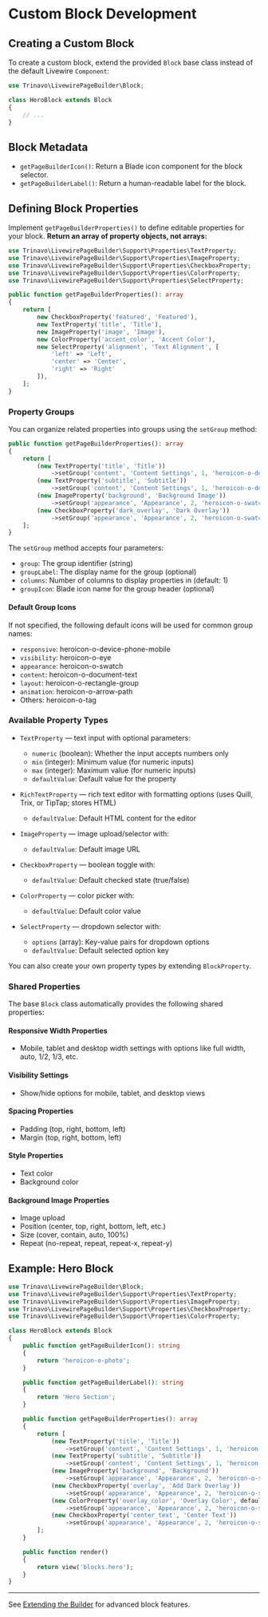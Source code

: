 # Custom Block Development

## Creating a Custom Block

To create a custom block, extend the provided `Block` base class instead of the default Livewire `Component`:

```php
use Trinavo\LivewirePageBuilder\Block;

class HeroBlock extends Block
{
    // ...
}
```

## Block Metadata

- `getPageBuilderIcon()`: Return a Blade icon component for the block selector.
- `getPageBuilderLabel()`: Return a human-readable label for the block.

## Defining Block Properties

Implement `getPageBuilderProperties()` to define editable properties for your block. **Return an array of property objects, not arrays:**

```php
use Trinavo\LivewirePageBuilder\Support\Properties\TextProperty;
use Trinavo\LivewirePageBuilder\Support\Properties\ImageProperty;
use Trinavo\LivewirePageBuilder\Support\Properties\CheckboxProperty;
use Trinavo\LivewirePageBuilder\Support\Properties\ColorProperty;
use Trinavo\LivewirePageBuilder\Support\Properties\SelectProperty;

public function getPageBuilderProperties(): array
{
    return [
        new CheckboxProperty('featured', 'Featured'),
        new TextProperty('title', 'Title'),
        new ImageProperty('image', 'Image'),
        new ColorProperty('accent_color', 'Accent Color'),
        new SelectProperty('alignment', 'Text Alignment', [
            'left' => 'Left',
            'center' => 'Center', 
            'right' => 'Right'
        ]),
    ];
}
```

### Property Groups

You can organize related properties into groups using the `setGroup` method:

```php
public function getPageBuilderProperties(): array
{
    return [
        (new TextProperty('title', 'Title'))
            ->setGroup('content', 'Content Settings', 1, 'heroicon-o-document-text'),
        (new TextProperty('subtitle', 'Subtitle'))
            ->setGroup('content', 'Content Settings', 1, 'heroicon-o-document-text'),
        (new ImageProperty('background', 'Background Image'))
            ->setGroup('appearance', 'Appearance', 2, 'heroicon-o-swatch'),
        (new CheckboxProperty('dark_overlay', 'Dark Overlay'))
            ->setGroup('appearance', 'Appearance', 2, 'heroicon-o-swatch'),
    ];
}
```

The `setGroup` method accepts four parameters:

- `group`: The group identifier (string)
- `groupLabel`: The display name for the group (optional)
- `columns`: Number of columns to display properties in (default: 1)
- `groupIcon`: Blade icon name for the group header (optional)

#### Default Group Icons

If not specified, the following default icons will be used for common group names:

- `responsive`: heroicon-o-device-phone-mobile
- `visibility`: heroicon-o-eye
- `appearance`: heroicon-o-swatch
- `content`: heroicon-o-document-text
- `layout`: heroicon-o-rectangle-group
- `animation`: heroicon-o-arrow-path
- Others: heroicon-o-tag

### Available Property Types

- `TextProperty` — text input with optional parameters:
  - `numeric` (boolean): Whether the input accepts numbers only
  - `min` (integer): Minimum value (for numeric inputs)
  - `max` (integer): Maximum value (for numeric inputs)
  - `defaultValue`: Default value for the property

- `RichTextProperty` — rich text editor with formatting options (uses Quill, Trix, or TipTap; stores HTML)
  - `defaultValue`: Default HTML content for the editor

- `ImageProperty` — image upload/selector with:
  - `defaultValue`: Default image URL

- `CheckboxProperty` — boolean toggle with:
  - `defaultValue`: Default checked state (true/false)

- `ColorProperty` — color picker with:
  - `defaultValue`: Default color value

- `SelectProperty` — dropdown selector with:
  - `options` (array): Key-value pairs for dropdown options
  - `defaultValue`: Default selected option key

You can also create your own property types by extending `BlockProperty`.

### Shared Properties

The base `Block` class automatically provides the following shared properties:

#### Responsive Width Properties

- Mobile, tablet and desktop width settings with options like full width, auto, 1/2, 1/3, etc.

#### Visibility Settings

- Show/hide options for mobile, tablet, and desktop views

#### Spacing Properties

- Padding (top, right, bottom, left)
- Margin (top, right, bottom, left)

#### Style Properties

- Text color
- Background color

#### Background Image Properties

- Image upload
- Position (center, top, right, bottom, left, etc.)
- Size (cover, contain, auto, 100%)
- Repeat (no-repeat, repeat, repeat-x, repeat-y)

## Example: Hero Block

```php
use Trinavo\LivewirePageBuilder\Block;
use Trinavo\LivewirePageBuilder\Support\Properties\TextProperty;
use Trinavo\LivewirePageBuilder\Support\Properties\ImageProperty;
use Trinavo\LivewirePageBuilder\Support\Properties\CheckboxProperty;
use Trinavo\LivewirePageBuilder\Support\Properties\ColorProperty;

class HeroBlock extends Block
{
    public function getPageBuilderIcon(): string
    {
        return 'heroicon-o-photo';
    }

    public function getPageBuilderLabel(): string
    {
        return 'Hero Section';
    }

    public function getPageBuilderProperties(): array
    {
        return [
            (new TextProperty('title', 'Title'))
                ->setGroup('content', 'Content Settings', 1, 'heroicon-o-document-text'),
            (new TextProperty('subtitle', 'Subtitle'))
                ->setGroup('content', 'Content Settings', 1, 'heroicon-o-document-text'),
            (new ImageProperty('background', 'Background'))
                ->setGroup('appearance', 'Appearance', 2, 'heroicon-o-swatch'),
            (new CheckboxProperty('overlay', 'Add Dark Overlay'))
                ->setGroup('appearance', 'Appearance', 2, 'heroicon-o-swatch'),
            (new ColorProperty('overlay_color', 'Overlay Color', defaultValue: '#000000'))
                ->setGroup('appearance', 'Appearance', 2, 'heroicon-o-swatch'),
            (new CheckboxProperty('center_text', 'Center Text'))
                ->setGroup('appearance', 'Appearance', 2, 'heroicon-o-swatch'),
        ];
    }

    public function render()
    {
        return view('blocks.hero');
    }
}
```

---

See [Extending the Builder](extending-the-builder.md) for advanced block features.
